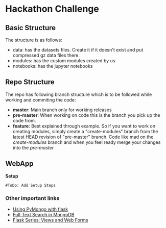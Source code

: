# Hackathon Challenge

## Basic Structure
The structure is as follows:
* data: has the datasets files. Create it if it doesn't exist and put compressed gz data files there.
* modules: has the custom modules created by us
* notebooks: has the jupyter notebooks

## Repo Structure
The repo has following branch structure which is to be followed while working and commiting the code:
* **master**: Main branch only for working releases
* **pre-master**: When working on code this is the branch you pick up the code from.
* **feature**: Best explained through example. So if you want to work on creating modules, simply create a "create-modules" branch from the latest HEAD revision of "pre-master" branch. Code like mad on the _create-modules_ branch and when you feel ready merge your changes into the _pre-master_


## WebApp

**Setup**

    #ToDo: Add Setup Steps



### Other important links
 - [Using PyMongo with flask](http://www.bogotobogo.com/python/MongoDB_PyMongo/python_MongoDB_RESTAPI_with_Flask.php)
 - [Full-Text Search in MongoDB](https://code.tutsplus.com/tutorials/full-text-search-in-mongodb--cms-24835)
 - [Flask Series: Views and Web Forms](https://damyanon.net/post/flask-series-views/)